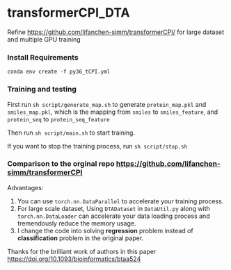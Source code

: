 # transformerCPI_DTA
Refine https://github.com/lifanchen-simm/transformerCPI/ for large dataset and multiple GPU training

### Install Requirements
`conda env create -f py36_tCPI.yml`

### Training and testing
First run 
`sh script/generate_map.sh` to generate `protein_map.pkl` and `smiles_map.pkl`, which is the mapping from `smiles` to `smiles_feature`, and `protein_seq` to `protein_seq_feature`

Then run `sh script/main.sh` to start training.

If you want to stop the training process, run `sh script/stop.sh`

### Comparison to the orginal repo https://github.com/lifanchen-simm/transformerCPI
Advantages:
1. You can use `torch.nn.DataParallel` to accelerate your training process.
2. For large scale dataset, Using `DTADataset` in `DataUtil.py` along with `torch.nn.DataLoader` can accelerate your data loading process and tremendously reduce the memory usage.
3. I change the code into solving **regression** problem instead of **classification** problem in the original paper.

Thanks for the brilliant work of authors in this paper https://doi.org/10.1093/bioinformatics/btaa524
